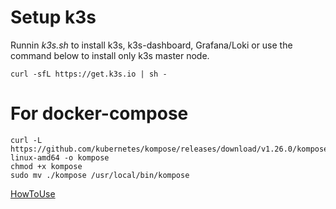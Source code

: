 # Setup k3s
Runnin *k3s.sh* to install k3s, k3s-dashboard, Grafana/Loki or use the command below to install only k3s master node.
````
curl -sfL https://get.k3s.io | sh -
````


# For docker-compose
````
curl -L https://github.com/kubernetes/kompose/releases/download/v1.26.0/kompose-linux-amd64 -o kompose
chmod +x kompose
sudo mv ./kompose /usr/local/bin/kompose
````
[HowToUse](https://kubernetes.io/docs/tasks/configure-pod-container/translate-compose-kubernetes/)
